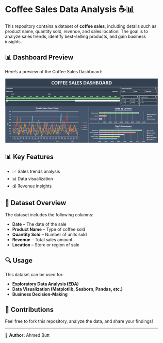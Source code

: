 # Coffee Sales Data Analysis ☕📊
This repository contains a dataset of **coffee sales**, including details such as product name, quantity sold, revenue, and sales location. The goal is to analyze sales trends, identify best-selling products, and gain business insights. 

## 📊 Dashboard Preview  
Here’s a preview of the Coffee Sales Dashboard:  

![Coffee Sales Dashboard](Dashboard.PNG)

## 📊 Key Features  
- 📈 Sales trends analysis  
- 📊 Data visualization  
- 💰 Revenue insights  

## 📂 Dataset Overview  
The dataset includes the following columns:  
- **Date** – The date of the sale  
- **Product Name** – Type of coffee sold  
- **Quantity Sold** – Number of units sold  
- **Revenue** – Total sales amount  
- **Location** – Store or region of sale  

## 🔍 Usage  
This dataset can be used for:  
- **Exploratory Data Analysis (EDA)**  
- **Data Visualization (Matplotlib, Seaborn, Pandas, etc.)**   
- **Business Decision-Making**  

## 🚀 Contributions  
Feel free to fork this repository, analyze the data, and share your findings!  

---

📌 **Author:** Ahmed Butt  

